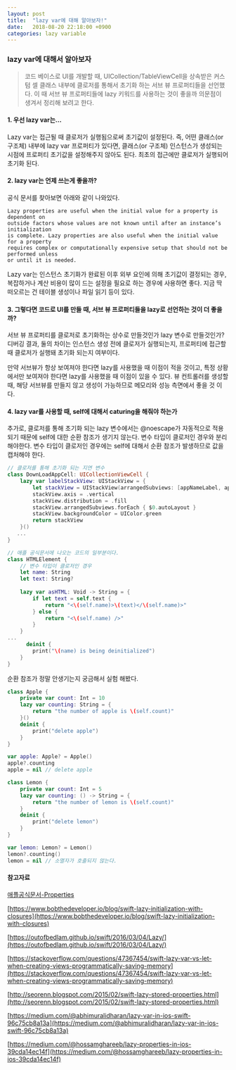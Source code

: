 ```yaml
---
layout: post
title:  "lazy var에 대해 알아보자!"
date:   2018-08-20 22:18:00 +0900
categories: lazy variable
---
```


### lazy var에 대해서 알아보자

> 코드 베이스로 UI를 개발할 때, UICollection/TableViewCell을 상속받은 커스텀 셀 클래스 내부에 클로저를 통해서 초기화 하는 서브 뷰 프로퍼티들을 선언했다. 이 때 서브 뷰 프로퍼티들에 lazy 키워드를 사용하는 것이 좋을까 의문점이 생겨서 정리해 보려고 한다. 

#### 1. 우선 lazy var는...

Lazy var는 접근될 때 클로저가 실행됨으로써 초기값이 설정된다. 즉, 어떤 클래스(or 구조체) 내부에 lazy var 프로퍼티가 있다면, 클래스(or 구조체) 인스턴스가 생성되는 시점에 프로퍼티 초기값을 설정해주지 않아도 된다. 최초의 접근에만 클로저가 실행되어 초기화 된다.

#### 2. lazy var는 언제 쓰는게 좋을까?

공식 문서를 찾아보면 아래와 같이 나와있다.

```
Lazy properties are useful when the initial value for a property is dependent on 
outside factors whose values are not known until after an instance’s initialization 
is complete. Lazy properties are also useful when the initial value for a property 
requires complex or computationally expensive setup that should not be performed unless 
or until it is needed.
```

Lazy var는 인스턴스 초기화가 완료된 이후 외부 요인에 의해 초기값이 결정되는 경우, 복잡하거나 계산 비용이 많이 드는 설정을 필요로 하는 경우에 사용하면 좋다. 지금 딱 떠오르는 건 테이블 생성이나 파일 읽기 등이 있다.

#### 3. 그렇다면 코드로 UI를 만들 때, 서브 뷰 프로퍼티들을 lazy로 선언하는 것이 더 좋을까?

서브 뷰 프로퍼티를 클로저로 초기화하는 상수로 만들것인가 lazy 변수로 만들것인가? 디버깅 결과, 둘의 차이는 인스턴스 생성 전에 클로저가 실행되는지, 프로퍼티에 접근할 때 클로저가 실행돼 초기화 되는지 여부이다. 

만약 서브뷰가 항상 보여져야 한다면 lazy를 사용했을 때 이점이 적을 것이고, 특정 상황에서만 보여져야 한다면 lazy를 사용했을 때 이점이 있을 수 있다. 뷰 컨트롤러를 생성할 때, 해당 서브뷰를 만들지 않고 생성이 가능하므로 메모리와 성능 측면에서 좋을 것 이다.

#### 4. lazy var를 사용할 때, self에 대해서 caturing을 해줘야 하는가

추가로, 클로저를 통해 초기화 되는 lazy 변수에서는 @noescape가 자동적으로 적용되기 때문에 self에 대한 순환 참조가 생기지 않는다. 변수 타입이 클로저인 경우와 분리해야한다. 변수 타입이 클로저인 경우에는 self에 대해서 순환 참조가 발생하므로 값을 캡처해야 한다.

```swift
// 클로저를 통해 초기화 되는 지연 변수
class DownLoadAppCell: UICollectionViewCell {
    lazy var labelStackView: UIStackView = {
        let stackView = UIStackView(arrangedSubviews: [appNameLabel, appSimpleCommentLabel])
        stackView.axis = .vertical
        stackView.distribution = .fill
        stackView.arrangedSubviews.forEach { $0.autoLayout }
        stackView.backgroundColor = UIColor.green
        return stackView
    }()
   ...
}
```

```swift
// 애플 공식문서에 나오는 코드의 일부분이다.
class HTMLElement {
    // 변수 타입이 클로저인 경우
    let name: String
    let text: String?
    
    lazy var asHTML: Void -> String = {
        if let text = self.text {
            return "<\(self.name)>\(text)</\(self.name)>"
        } else {
            return "<\(self.name) />"
        }
    }
...  
      deinit {
        print("\(name) is being deinitialized")
    }
}
```
순환 참조가 정말 안생기는지 궁금해서 실험 해봤다.

```swift
class Apple {
    private var count: Int = 10
    lazy var counting: String = {
        return "the number of apple is \(self.count)"
    }()
    deinit {
        print("delete apple")
    }
}

var apple: Apple? = Apple()
apple?.counting
apple = nil // delete apple
```

```swift
class Lemon {
    private var count: Int = 5
    lazy var counting: () -> String = {
        return "the number of lemon is \(self.count)"
    }
    deinit {
        print("delete lemon")
    }
}

var lemon: Lemon? = Lemon()
lemon?.counting() 
lemon = nil // 소멸자가 호출되지 않는다.
```



#### 참고자료

[애플공식문서-Properties](https://docs.swift.org/swift-book/LanguageGuide/Properties.html#//apple_ref/doc/uid/TP40014097-CH14-ID254)

[https://www.bobthedeveloper.io/blog/swift-lazy-initialization-with-closures](https://www.bobthedeveloper.io/blog/swift-lazy-initialization-with-closures)

[https://outofbedlam.github.io/swift/2016/03/04/Lazy/](https://outofbedlam.github.io/swift/2016/03/04/Lazy/)

[https://stackoverflow.com/questions/47367454/swift-lazy-var-vs-let-when-creating-views-programmatically-saving-memory](https://stackoverflow.com/questions/47367454/swift-lazy-var-vs-let-when-creating-views-programmatically-saving-memory)

[http://seorenn.blogspot.com/2015/02/swift-lazy-stored-properties.html](http://seorenn.blogspot.com/2015/02/swift-lazy-stored-properties.html)

[https://medium.com/@abhimuralidharan/lazy-var-in-ios-swift-96c75cb8a13a](https://medium.com/@abhimuralidharan/lazy-var-in-ios-swift-96c75cb8a13a)

[https://medium.com/@hossamghareeb/lazy-properties-in-ios-39cda14ec14f](https://medium.com/@hossamghareeb/lazy-properties-in-ios-39cda14ec14f)

